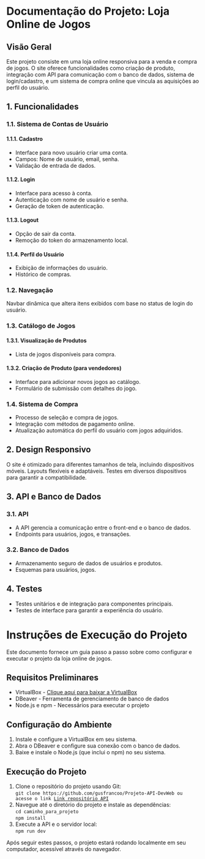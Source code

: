 <!DOCTYPE html>
<html lang="en">
<head>
    <meta charset="UTF-8">
    <meta http-equiv="X-UA-Compatible" content="IE=edge">
    <meta name="viewport" content="width=device-width, initial-scale=1.0">
    <title>Documentação do Projeto: Loja Online de Jogos</title>
</head>
<body>
    <h1>Documentação do Projeto: Loja Online de Jogos</h1>
    <h2>Visão Geral</h2>
    <p>Este projeto consiste em uma loja online responsiva para a venda e compra de jogos. O site oferece funcionalidades como criação de produto, integração com API para comunicação com o banco de dados, sistema de login/cadastro, e um sistema de compra online que vincula as aquisições ao perfil do usuário.</p>
    <h2>1. Funcionalidades</h2>
    <h3>1.1. Sistema de Contas de Usuário</h3>
    <h4>1.1.1. Cadastro</h4>
    <ul>
        <li>Interface para novo usuário criar uma conta.</li>
        <li>Campos: Nome de usuário, email, senha.</li>
        <li>Validação de entrada de dados.</li>
    </ul>
    <h4>1.1.2. Login</h4>
    <ul>
        <li>Interface para acesso à conta.</li>
        <li>Autenticação com nome de usuário e senha.</li>
        <li>Geração de token de autenticação.</li>
    </ul>
    <h4>1.1.3. Logout</h4>
    <ul>
        <li>Opção de sair da conta.</li>
        <li>Remoção do token do armazenamento local.</li>
    </ul>
    <h4>1.1.4. Perfil do Usuário</h4>
    <ul>
        <li>Exibição de informações do usuário.</li>
        <li>Histórico de compras.</li>
    </ul>
    <h3>1.2. Navegação</h3>
    <p>Navbar dinâmica que altera itens exibidos com base no status de login do usuário.</p>
    <h3>1.3. Catálogo de Jogos</h3>
    <h4>1.3.1. Visualização de Produtos</h4>
    <ul>
        <li>Lista de jogos disponíveis para compra.</li>
    </ul>
    <h4>1.3.2. Criação de Produto (para vendedores)</h4>
    <ul>
        <li>Interface para adicionar novos jogos ao catálogo.</li>
        <li>Formulário de submissão com detalhes do jogo.</li>
    </ul>
    <h3>1.4. Sistema de Compra</h3>
    <ul>
        <li>Processo de seleção e compra de jogos.</li>
        <li>Integração com métodos de pagamento online.</li>
        <li>Atualização automática do perfil do usuário com jogos adquiridos.</li>
    </ul>
    <h2>2. Design Responsivo</h2>
    <p>O site é otimizado para diferentes tamanhos de tela, incluindo dispositivos móveis. Layouts flexíveis e adaptáveis. Testes em diversos dispositivos para garantir a compatibilidade.</p>
    <h2>3. API e Banco de Dados</h2>
    <h3>3.1. API</h3>
    <ul>
        <li>A API gerencia a comunicação entre o front-end e o banco de dados.</li>
        <li>Endpoints para usuários, jogos, e transações.</li>
    </ul>
    <h3>3.2. Banco de Dados</h3>
    <ul>
        <li>Armazenamento seguro de dados de usuários e produtos.</li>
        <li>Esquemas para usuários, jogos.</li>
    </ul>
    <h2>4. Testes</h2>
    <ul>
        <li>Testes unitários e de integração para componentes principais.</li>
        <li>Testes de interface para garantir a experiência do usuário.</li>
    </ul>
<h1>Instruções de Execução do Projeto</h1>
    <p>Este documento fornece um guia passo a passo sobre como configurar e executar o projeto da loja online de jogos.</p>
    <h2>Requisitos Preliminares</h2>
    <ul>
        <li>VirtualBox - <a href="https://drive.google.com/file/d/1u2yw_XWb0o2zABNx-tQJfOI8skmwk21k/view?usp=sharing">Clique aqui para baixar a VirtualBox</a></li>
        <li>DBeaver - Ferramenta de gerenciamento de banco de dados</li>
        <li>Node.js e npm - Necessários para executar o projeto</li>
    </ul>
    <h2>Configuração do Ambiente</h2>
    <ol>
        <li>Instale e configure a VirtualBox em seu sistema.</li>
        <li>Abra o DBeaver e configure sua conexão com o banco de dados.</li>
        <li>Baixe e instale o Node.js (que inclui o npm) no seu sistema.</li>
    </ol>
    <h2>Execução do Projeto</h2>
    <ol>
        <li>Clone o repositório do projeto usando Git: <br>
            <code>git clone https://github.com/gusfrancoo/Projeto-API-DevWeb ou acesse o link <a href="https://github.com/gusfrancoo/Projeto-API-DevWeb">Link repositório API</a> </code>
        </li>
        <li>Navegue até o diretório do projeto e instale as dependências: <br>
            <code>cd caminho_para_projeto</code><br>
            <code>npm install</code>
        </li>
        <li>Execute a API e o servidor local: <br>
            <code>npm run dev</code>
        </li>
    </ol>
    <p>Após seguir estes passos, o projeto estará rodando localmente em seu computador, acessível através do navegador.</p>
</body>
</html>